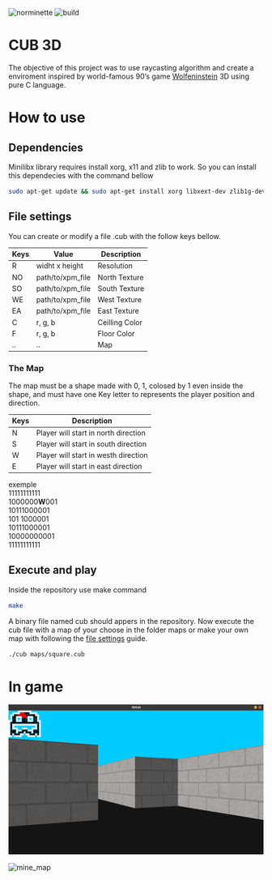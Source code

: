 ![norminette](https://github.com/LuigiEnzoFerrari/Cub3D/actions/workflows/linter.yml/badge.svg)
![build](https://github.com/LuigiEnzoFerrari/Cub3D/actions/workflows/build.yml/badge.svg)
  
# CUB 3D  
The objective of this project was to use raycasting algorithm and create a enviroment inspired by world-famous 90’s game [Wolfeninstein][Wolfeninstein] 3D using pure C language.  

# How to use

## Dependencies  

Minilibx library requires install xorg, x11 and zlib to work. So you can install this dependecies with the command bellow  
```sh
sudo apt-get update && sudo apt-get install xorg libxext-dev zlib1g-dev
```  

## File settings  

You can create or modify a file .cub with the follow keys bellow.  

| Keys | Value | Description |
|-|-|-|
| R | widht x height | Resolution |  
| NO | path/to/xpm_file | North Texture |  
| SO | path/to/xpm_file | South Texture |
| WE | path/to/xpm_file | West Texture |
| EA | path/to/xpm_file | East Texture |
| C | r, g, b | Ceilling Color|  
| F | r, g, b | Floor Color |  
|..|..|Map|  

### The Map  

The map must be a shape made with 0, 1, colosed by 1 even inside the shape, and must have one Key letter to represents the player position and direction.  

| Keys | Description |
|-|-|
| N | Player will start in north direction |
| S | Player will start in south direction |
| W | Player will start in westh direction |
| E | Player will start in east direction |   

exemple   
11111111111  
1000000**W**001  
10111000001  
101 1000001  
10111000001  
10000000001  
11111111111  


## Execute and play

Inside the repository use make command

```sh
make
```  
A binary file named cub should appers in the repository. Now execute the cub file with a map of your choose in the folder maps or make  your own map with following the [file settings](#file-settings) guide.  

```sh
./cub maps/square.cub
```

# In game  

![ghost_map](https://raw.githubusercontent.com/LuigiEnzoFerrari/Cub3D/master/.github/images/in_game.png)  


![mine_map](https://raw.githubusercontent.com/LuigiEnzoFerrari/Cub3D/master/.github/images/minegif.gif)  



[Wolfeninstein]: http://users.atw.hu/wolf3d/  
